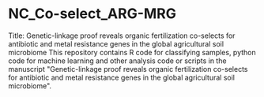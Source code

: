 # NC_Co-select_ARG-MRG
Title: Genetic-linkage proof reveals organic fertilization co-selects for antibiotic and metal resistance genes in the global agricultural soil microbiome
This repository contains R code for classifying samples, python code for machine learning and other analysis code or scripts in the manuscript "Genetic-linkage proof reveals organic fertilization co-selects for antibiotic and metal resistance genes in the global agricultural soil microbiome".
